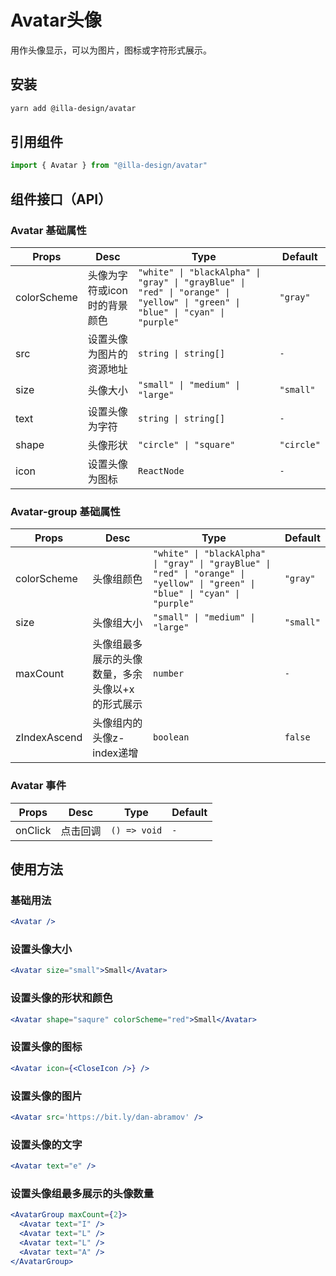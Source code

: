 # Avatar头像

用作头像显示，可以为图片，图标或字符形式展示。

## 安装

```bash
yarn add @illa-design/avatar
```

## 引用组件

```jsx
import { Avatar } from "@illa-design/avatar"
```

## 组件接口（API）

### Avatar 基础属性

| Props       | Desc                         | Type                                                         | Default    |
| ----------- | ---------------------------- | ------------------------------------------------------------ | ---------- |
| colorScheme | 头像为字符或icon时的背景颜色 | `"white" \| "blackAlpha" \| "gray" \| "grayBlue" \| "red" \| "orange" \| "yellow" \| "green" \| "blue" \| "cyan" \| "purple" ` | `"gray"`   |
| src         | 设置头像为图片的资源地址     | `string \| string[]`                                         | `-`        |
| size        | 头像大小                     | `"small" \| "medium" \| "large"`                               | `"small"`  |
| text        | 设置头像为字符               | `string \| string[]`                                          | `-`        |
| shape       | 头像形状                     | `"circle" \| "square" `                                       | `"circle"` |
| icon        | 设置头像为图标               | `ReactNode`                                                  | `-`        |

### Avatar-group 基础属性

| Props        | Desc                                             | Type                                                         | Default   |
| ------------ | ------------------------------------------------ | ------------------------------------------------------------ | --------- |
| colorScheme  | 头像组颜色                                       | `"white" \| "blackAlpha" \| "gray" \| "grayBlue" \| "red" \| "orange" \| "yellow" \| "green" \| "blue" \| "cyan" \| "purple" ` | `"gray"`  |
| size         | 头像组大小                                       | `"small" \| "medium" \| "large"`                               | `"small"` |
| maxCount     | 头像组最多展示的头像数量，多余头像以+x的形式展示 | `number `                                                    | `-`       |
| zIndexAscend | 头像组内的头像z-index递增                        | `boolean`                                                    | `false` |



### Avatar 事件

| Props   | Desc     | Type         | Default |
| ------- | -------- | ------------ | ------- |
| onClick | 点击回调 | `() => void` | `-`     |

## 使用方法

### 基础用法

```jsx
<Avatar />
```

### 设置头像大小

```jsx
<Avatar size="small">Small</Avatar>
```

### 设置头像的形状和颜色

```jsx
<Avatar shape="saqure" colorScheme="red">Small</Avatar>

```

### 设置头像的图标

```jsx
<Avatar icon={<CloseIcon />} />
```

### 设置头像的图片

```jsx
<Avatar src='https://bit.ly/dan-abramov' />
```

### 设置头像的文字

```jsx
<Avatar text="e" />
```

### 设置头像组最多展示的头像数量

```jsx
<AvatarGroup maxCount={2}>
  <Avatar text="I" />
  <Avatar text="L" />
  <Avatar text="L" />
  <Avatar text="A" /> 
</AvatarGroup>
```

